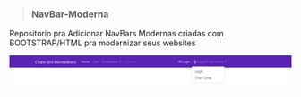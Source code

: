 > <h3>NavBar-Moderna</h3>
Repositorio pra Adicionar NavBars Modernas criadas com BOOTSTRAP/HTML pra modernizar seus websites

<img src='exemplo.PNG'>
